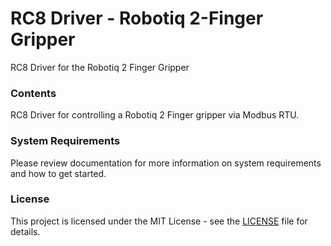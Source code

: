 # RC8 Driver - Robotiq 2-Finger Gripper
RC8 Driver for the Robotiq 2 Finger Gripper

### Contents
RC8 Driver for controlling a Robotiq 2 Finger gripper via Modbus RTU.

### System Requirements
Please review documentation for more information on system requirements and how to get started.

### License
This project is licensed under the MIT License - see the [LICENSE](LICENSE) file for details.
